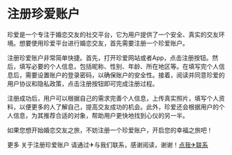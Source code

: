 # 注册珍爱账户

珍爱是一个专注于婚恋交友的社交平台，它为用户提供了一个安全、真实的交友环境。想要使用珍爱平台进行婚恋交友，首先需要注册一个珍爱账户。

注册珍爱账户非常简单快捷。首先，打开珍爱网站或者App，点击注册按钮。然后，填写必要的个人信息，包括昵称、性别、年龄、所在地区等。在填写完个人信息后，需要设置账户的登录密码，以确保账户的安全性。接着，阅读并同意珍爱的用户协议和隐私政策，点击注册按钮即可完成注册过程。

注册成功后，用户可以根据自己的需求完善个人信息，上传真实照片，填写个人资料，以便更多的人了解自己，提高交友成功的机会。此外，珍爱还会根据用户的个人信息，为其推荐合适的对象，帮助用户更快地找到心仪的另一半。

如果您想开始婚恋交友之旅，不妨注册一个珍爱账户，开启您的幸福之旅吧！

更多 关于注册珍爱账户 请通过✈与我们联系，感谢阅读，谢谢！[点我✈联系](https://a.k02.cc)